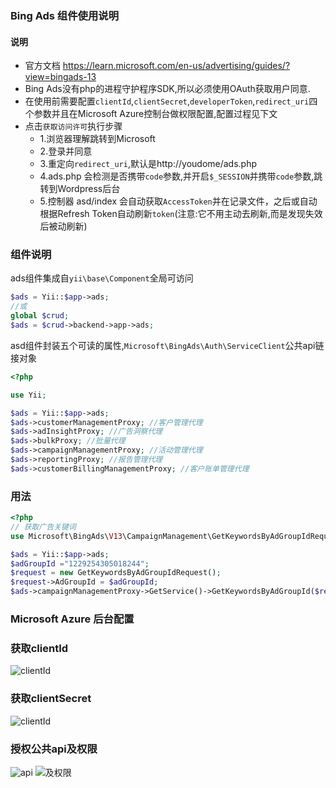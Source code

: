 ### Bing Ads 组件使用说明
#### 说明
- 官方文档 https://learn.microsoft.com/en-us/advertising/guides/?view=bingads-13
- Bing Ads没有php的进程守护程序SDK,所以必须使用OAuth获取用户同意.
- 在使用前需要配置`clientId`,`clientSecret`,`developerToken`,`redirect_uri`四个参数并且在Microsoft Azure控制台做权限配置,配置过程见下文
- 点击`获取访问许可`执行步骤
  - 1.浏览器理解跳转到Microsoft
  - 2.登录并同意
  - 3.重定向`redirect_uri`,默认是http://youdome/ads.php
  - 4.ads.php 会检测是否携带`code`参数,并开启`$_SESSION`并携带`code`参数,跳转到Wordpress后台
  - 5.控制器 asd/index 会自动获取`AccessToken`并在记录文件，之后或自动根据Refresh Token自动刷新`token`(注意:它不用主动去刷新,而是发现失效后被动刷新)


### 组件说明
 ads组件集成自`yii\base\Component`全局可访问

~~~php
$ads = Yii::$app->ads;
//或
global $crud;
$ads = $crud->backend->app->ads;
~~~

asd组件封装五个可读的属性,`Microsoft\BingAds\Auth\ServiceClient`公共api链接对象
~~~php
<?php

use Yii;

$ads = Yii::$app->ads;
$ads->customerManagementProxy; //客户管理代理
$ads->adInsightProxy; //广告洞察代理
$ads->bulkProxy; //批量代理
$ads->campaignManagementProxy; //活动管理代理
$ads->reportingProxy; //报告管理代理
$ads->customerBillingManagementProxy; //客户账单管理代理
~~~
### 用法
~~~php
<?php
// 获取广告关键词
use Microsoft\BingAds\V13\CampaignManagement\GetKeywordsByAdGroupIdRequest;

$ads = Yii::$app->ads;
$adGroupId ="1229254305018244";
$request = new GetKeywordsByAdGroupIdRequest();
$request->AdGroupId = $adGroupId;
$ads->campaignManagementProxy->GetService()->GetKeywordsByAdGroupId($request);
~~~
### Microsoft Azure 后台配置
###  获取clientId
![clientId](https://www.shiguangxiaotou.com/wp-content/uploads/2022/11/截屏2022-11-17-03.30.28.png)
### 获取clientSecret
![clientId](https://www.shiguangxiaotou.com/wp-content/uploads/2022/11/截屏2022-11-17-03.35.20.png)
### 授权公共api及权限
![api](https://www.shiguangxiaotou.com/wp-content/uploads/2022/11/截屏2022-11-17-03.39.51.png)
![及权限](https://www.shiguangxiaotou.com/wp-content/uploads/2022/11/截屏2022-11-17-03.44.31.png)